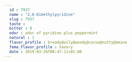 ```yaml
---
  id : 7937
  name : "2,6-Dimethylpyridine"
  slug : 7937
  taste : 
  bitter : 0
  odor : odor of pyridine plus peppermint
  natural : 1
  flavor_profile : bready@oily@woody@cocoa@nutty@amine
  fema_flavor_profile : Savory
  date : 2019-03-26T08:47:11+01:00
---
```



